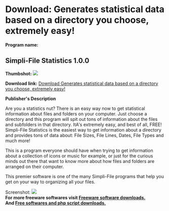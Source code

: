 # Download: Generates statistical data based on a directory you choose, extremely easy!

**Program name:**

## Simpli-File Statistics 1.0.0

  
**Thumbshot:** ![](http://www.freewarefiles.com/screenshot/SF-Statistics_md.gif)   
  
**Download link:** [Download Generates statistical data based on a directory you choose, extremely easy!](http://freesoftwares.boysofts.com/Simpli-File-Statistics_program_9727.html)  
  


**Publisher's Description**  
  


Are you a statistics nut? There is an easy way now to get statistical information about files and folders on your computer. Just choose a directory and this program will spit out tons of information about the files and subfolders in that directory. ItA's extremely easy, and best of all, FREE! Simpli-File Statistics is the easiest way to get information about a directory and provides tons of data about: File Sizes, File Lines, Dates, File Types and much more! 

This is a program everyone should have when trying to get information about a collection of icons or music for example, or just for the curious minds out there that want to know more about how files and folders are arranged on their computer.

This premier software is one of the many Simpli-File programs that help you get on your way to organizing all your files. 

  
  
Screenshot: ![](http://www.freewarefiles.com/screenshot/SF-Statistics.gif)   
**For more freeware softwares visit [Freeware software downloads.](http://freesoftwares.boysofts.com/)**   
**And [Free softwares and php script downloads.](http://www.boysofts.com/)**
